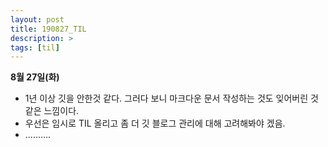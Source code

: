 ```yaml
---
layout: post
title: 190827_TIL
description: >
tags: [til]
---
```


**8월 27일(화)** 

- 1년 이상 깃을 안한것 같다. 그러다 보니 마크다운 문서 작성하는 것도 잊어버린 것 같은 느낌이다.
- 우선은 임시로 TIL 올리고 좀 더 깃 블로그 관리에 대해 고려해봐야 겠음.
- ..........
